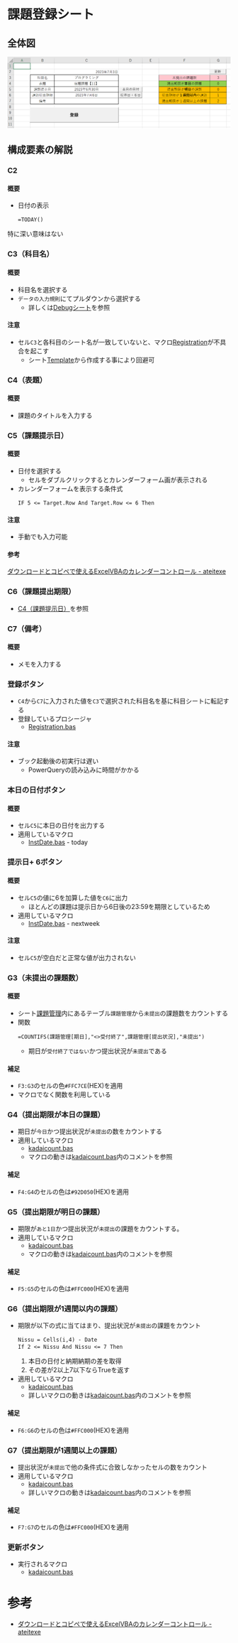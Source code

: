 # 課題登録シート

## 全体図
![Registration](img/Registration_1.png)

## 構成要素の解説
### C2
#### 概要
* 日付の表示
    ```
    =TODAY()
    ```
特に深い意味はない

### C3（科目名）
#### 概要
* 科目名を選択する
* `データの入力規則`にてプルダウンから選択する
  * 詳しくは[Debugシート](Debug.md)を参照
#### 注意
* セル`C3`と各科目のシート名が一致していないと、マクロ[Registration](../bas/Registration.bas)が不具合を起こす
  * シート[Template](Template.md)から作成する事により回避可

### C4（表題）
#### 概要
* 課題のタイトルを入力する

### C5（課題提示日）
#### 概要
* 日付を選択する
  * セルをダブルクリックするとカレンダーフォーム画が表示される 
* カレンダーフォームを表示する条件式
    ```
    IF 5 <= Target.Row And Target.Row <= 6 Then
    ```
#### 注意
* 手動でも入力可能
#### 参考
[ダウンロードとコピペで使えるExcelVBAのカレンダーコントロール - ateitexe](https://ateitexe.com/excel-vba-calendar-control2/)

### C6（課題提出期限）
* [C4（課題提示日）](#c5課題提示日)を参照

### C7（備考）
#### 概要
* メモを入力する

### 登録ボタン
* `C4`から`C7`に入力された値を`C3`で選択された科目名を基に科目シートに転記する
* 登録しているプロシージャ
  * [Registration.bas](../bas/Registration.bas)
#### 注意
* ブック起動後の初実行は遅い
  * PowerQueryの読み込みに時間がかかる

### 本日の日付ボタン
#### 概要
* セル`C5`に本日の日付を出力する
* 適用しているマクロ
    * [InstDate.bas](../bas/InstDate.bas) - today

### 提示日+ 6ボタン
#### 概要
* セル`C5`の値に6を加算した値を`C6`に出力
  * ほとんどの課題は提示日から6日後の23:59を期限としているため
* 適用しているマクロ
  * [InstDate.bas](../bas/InstDate.bas) - nextweek
#### 注意
* セル`C5`が空白だと正常な値が出力されない

### G3（未提出の課題数）
#### 概要
* シート[課題管理](課題管理.md)内にあるテーブル`課題管理`から`未提出`の課題数をカウントする
* 関数
    ```
    =COUNTIFS(課題管理[期日],"<>受付終了",課題管理[提出状況],"未提出")
    ```
    * 期日が`受付終了ではない`かつ提出状況が`未提出`である
#### 補足
* `F3:G3`のセルの色`#FFC7CE`(HEX)を適用
* マクロでなく関数を利用している

### G4（提出期限が本日の課題）
* 期日が`今日`かつ提出状況が`未提出`の数をカウントする
* 適用しているマクロ
  * [kadaicount.bas](bas\Kadaicount.bas)
  * マクロの動きは[kadaicount.bas](bas\Kadaicount.bas)内のコメントを参照
#### 補足
* `F4:G4`のセルの色は`#92D050`(HEX)を適用
### G5（提出期限が明日の課題）
* 期限が`あと1日`かつ提出状況が`未提出`の課題をカウントする。
* 適用しているマクロ
  * [kadaicount.bas](bas\Kadaicount.bas)
  * マクロの動きは[kadaicount.bas](bas\Kadaicount.bas)内のコメントを参照
#### 補足
* `F5:G5`のセルの色は`#FFC000`(HEX)を適用

### G6（提出期限が1週間以内の課題）
* 期限が以下の式に当てはまり、提出状況が`未提出`の課題をカウント
    ```
    Nissu = Cells(i,4) - Date
    If 2 <= Nissu And Nissu <= 7 Then
    ```
    1. 本日の日付と納期納期の差を取得
    2. その差が2以上7以下ならTrueを返す
* 適用しているマクロ
  * [kadaicount.bas](bas\Kadaicount.bas)
  * 詳しいマクロの動きは[kadaicount.bas](bas\Kadaicount.bas)内のコメントを参照
#### 補足
* `F6:G6`のセルの色は`#FFC000`(HEX)を適用

### G7（提出期限が1週間以上の課題）
* 提出状況が`未提出`で他の条件式に合致しなかったセルの数をカウント
* 適用しているマクロ
  * [kadaicount.bas](bas\Kadaicount.bas)
  * 詳しいマクロの動きは[kadaicount.bas](bas\Kadaicount.bas)内のコメントを参照
#### 補足
* `F7:G7`のセルの色は`#FFC000`(HEX)を適用

### 更新ボタン
* 実行されるマクロ
  * [kadaicount.bas](bas\Kadaicount.bas)

# 参考
* [ダウンロードとコピペで使えるExcelVBAのカレンダーコントロール - ateitexe](https://ateitexe.com/excel-vba-calendar-control2/)

